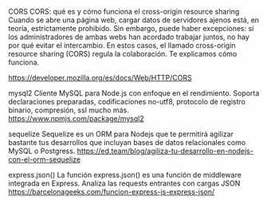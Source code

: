CORS
CORS: qué es y cómo funciona el cross-origin resource sharing
Cuando se abre una página web, cargar datos de servidores ajenos está, en teoría, estrictamente prohibido. Sin embargo, puede haber excepciones: si los administradores de ambas webs han acordado trabajar juntos, no hay por qué evitar el intercambio. En estos casos, el llamado cross-origin resource sharing (CORS) regula la colaboración. Te explicamos cómo funciona.

https://developer.mozilla.org/es/docs/Web/HTTP/CORS

mysql2
Cliente MySQL para Node.js con enfoque en el rendimiento. Soporta declaraciones preparadas, codificaciones no-utf8, protocolo de registro binario, compresión, ssl mucho más.
https://www.npmjs.com/package/mysql2

sequelize
Sequelize es un ORM para Nodejs que te permitirá agilizar bastante tus desarrollos que incluyan bases de datos relacionales como MySQL o Postgress.
https://ed.team/blog/agiliza-tu-desarrollo-en-nodejs-con-el-orm-sequelize

express.json()
La función express.json() es una función de middleware integrada en Express. Analiza las requests entrantes con cargas JSON
https://barcelonageeks.com/funcion-express-js-express-json/

